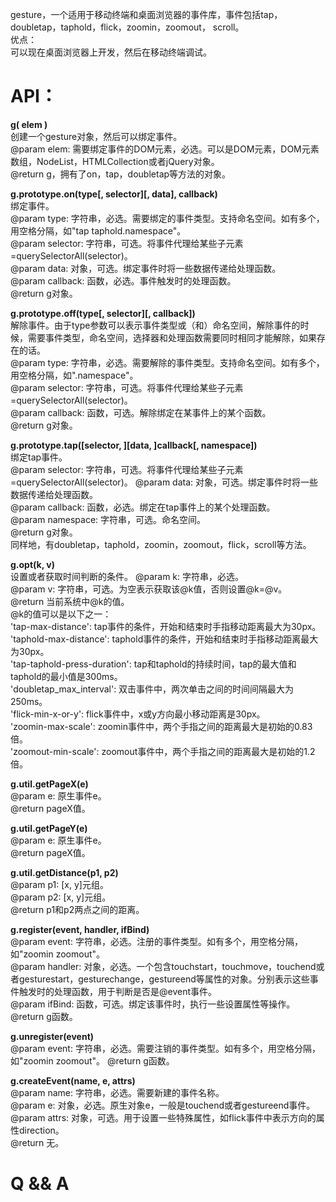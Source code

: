 gesture，一个适用于移动终端和桌面浏览器的事件库，事件包括tap，doubletap，taphold，flick，zoomin，zoomout， scroll。  
优点：  
可以现在桌面浏览器上开发，然后在移动终端调试。  

# API：  
**g( elem )**  
创建一个gesture对象，然后可以绑定事件。  
@param elem: 需要绑定事件的DOM元素，必选。可以是DOM元素，DOM元素数组，NodeList，HTMLCollection或者jQuery对象。   
@return g，拥有了on，tap，doubletap等方法的对象。  

**g.prototype.on(type[, selector][, data], callback)**  
绑定事件。  
@param type: 字符串，必选。需要绑定的事件类型。支持命名空间。如有多个，用空格分隔，如"tap taphold.namespace"。  
@param selector: 字符串，可选。将事件代理给某些子元素=querySelectorAll(selector)。  
@param data: 对象，可选。绑定事件时将一些数据传递给处理函数。  
@param callback: 函数，必选。事件触发时的处理函数。  
@return g对象。  

**g.prototype.off(type[, selector][, callback])**  
解除事件。由于type参数可以表示事件类型或（和）命名空间，解除事件的时候，需要事件类型，命名空间，选择器和处理函数需要同时相同才能解除，如果存在的话。  
@param type: 字符串，必选。需要解除的事件类型。支持命名空间。如有多个，用空格分隔，如".namespace"。  
@param selector: 字符串，可选。将事件代理给某些子元素=querySelectorAll(selector)。  
@param callback: 函数，可选。解除绑定在某事件上的某个函数。  
@return g对象。  

**g.prototype.tap([selector, ][data, ]callback[, namespace])**  
绑定tap事件。  
@param selector: 字符串，可选。将事件代理给某些子元素=querySelectorAll(selector)。 
@param data: 对象，可选。绑定事件时将一些数据传递给处理函数。   
@param callback: 函数，必选。绑定在tap事件上的某个处理函数。  
@param namespace: 字符串，可选。命名空间。    
@return g对象。  
同样地，有doubletap，taphold，zoomin，zoomout，flick，scroll等方法。  

**g.opt(k, v)**  
设置或者获取时间判断的条件。
@param k: 字符串，必选。  
@param v: 字符串，可选。为空表示获取该@k值，否则设置@k=@v。  
@return 当前系统中@k的值。  
@k的值可以是以下之一：  
'tap-max-distance': tap事件的条件，开始和结束时手指移动距离最大为30px。  
'taphold-max-distance': taphold事件的条件，开始和结束时手指移动距离最大为30px。  
'tap-taphold-press-duration': tap和taphold的持续时间，tap的最大值和taphold的最小值是300ms。  
'doubletap_max_interval': 双击事件中，两次单击之间的时间间隔最大为250ms。  
'flick-min-x-or-y': flick事件中，x或y方向最小移动距离是30px。  
'zoomin-max-scale': zoomin事件中，两个手指之间的距离最大是初始的0.83倍。  
'zoomout-min-scale': zoomout事件中，两个手指之间的距离最大是初始的1.2倍。  

**g.util.getPageX(e)**  
@param e: 原生事件e。  
@return pageX值。  

**g.util.getPageY(e)**  
@param e: 原生事件e。  
@return pageX值。  

**g.util.getDistance(p1, p2)**  
@param p1: [x, y]元组。  
@param p2: [x, y]元组。  
@return p1和p2两点之间的距离。  

**g.register(event, handler, ifBind)**  
@param event: 字符串，必选。注册的事件类型。如有多个，用空格分隔，如"zoomin zoomout"。  
@param handler: 对象，必选。一个包含touchstart，touchmove，touchend或者gesturestart，gesturechange，gestureend等属性的对象。分别表示这些事件触发时的处理函数，用于判断是否是@event事件。  
@param ifBind: 函数，可选。绑定该事件时，执行一些设置属性等操作。  
@return g函数。  

**g.unregister(event)**  
@param event: 字符串，必选。需要注销的事件类型。如有多个，用空格分隔，如"zoomin zoomout"。 
@return g函数。 

**g.createEvent(name, e, attrs)**  
@param name: 字符串，必选。需要新建的事件名称。  
@param e: 对象，必选。原生对象e，一般是touchend或者gestureend事件。  
@param attrs: 对象，可选。用于设置一些特殊属性，如flick事件中表示方向的属性direction。  
@return 无。  

# Q && A  
